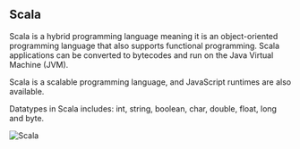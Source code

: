 ## Scala
Scala is a hybrid programming language meaning it is an object-oriented programming language that also supports functional programming. Scala applications can be converted to bytecodes and run on the Java Virtual Machine (JVM). 

Scala is a scalable programming language, and JavaScript runtimes are also available.

Datatypes in Scala includes: int, string, boolean, char, double, float, long and byte.

![Scala](https://user-images.githubusercontent.com/29665085/202444812-ba8b81f6-d5a0-4cf7-aa04-db175edfe661.png)

